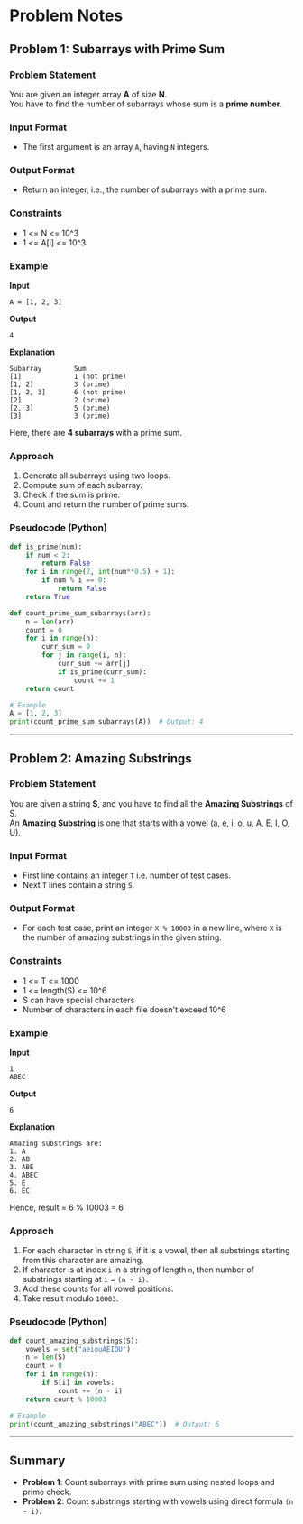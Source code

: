 # Problem Notes

## Problem 1: Subarrays with Prime Sum

### Problem Statement
You are given an integer array **A** of size **N**.  
You have to find the number of subarrays whose sum is a **prime number**.

### Input Format
- The first argument is an array `A`, having `N` integers.

### Output Format
- Return an integer, i.e., the number of subarrays with a prime sum.

### Constraints
- 1 <= N <= 10^3
- 1 <= A[i] <= 10^3

### Example
**Input**
```
A = [1, 2, 3]
```

**Output**
```
4
```

**Explanation**
```
Subarray        Sum
[1]             1 (not prime)
[1, 2]          3 (prime)
[1, 2, 3]       6 (not prime)
[2]             2 (prime)
[2, 3]          5 (prime)
[3]             3 (prime)
```

Here, there are **4 subarrays** with a prime sum.

### Approach
1. Generate all subarrays using two loops.
2. Compute sum of each subarray.
3. Check if the sum is prime.
4. Count and return the number of prime sums.

### Pseudocode (Python)
```python
def is_prime(num):
    if num < 2:
        return False
    for i in range(2, int(num**0.5) + 1):
        if num % i == 0:
            return False
    return True

def count_prime_sum_subarrays(arr):
    n = len(arr)
    count = 0
    for i in range(n):
        curr_sum = 0
        for j in range(i, n):
            curr_sum += arr[j]
            if is_prime(curr_sum):
                count += 1
    return count

# Example
A = [1, 2, 3]
print(count_prime_sum_subarrays(A))  # Output: 4
```

---

## Problem 2: Amazing Substrings

### Problem Statement
You are given a string **S**, and you have to find all the **Amazing Substrings** of S.  
An **Amazing Substring** is one that starts with a vowel (a, e, i, o, u, A, E, I, O, U).

### Input Format
- First line contains an integer `T` i.e. number of test cases.
- Next `T` lines contain a string `S`.

### Output Format
- For each test case, print an integer `X % 10003` in a new line, where `X` is the number of amazing substrings in the given string.

### Constraints
- 1 <= T <= 1000
- 1 <= length(S) <= 10^6
- S can have special characters
- Number of characters in each file doesn't exceed 10^6

### Example
**Input**
```
1
ABEC
```

**Output**
```
6
```

**Explanation**
```
Amazing substrings are:
1. A
2. AB
3. ABE
4. ABEC
5. E
6. EC
```
Hence, result = 6 % 10003 = 6

### Approach
1. For each character in string `S`, if it is a vowel, then all substrings starting from this character are amazing.
2. If character is at index `i` in a string of length `n`, then number of substrings starting at `i` = `(n - i)`.
3. Add these counts for all vowel positions.
4. Take result modulo `10003`.

### Pseudocode (Python)
```python
def count_amazing_substrings(S):
    vowels = set("aeiouAEIOU")
    n = len(S)
    count = 0
    for i in range(n):
        if S[i] in vowels:
            count += (n - i)
    return count % 10003

# Example
print(count_amazing_substrings("ABEC"))  # Output: 6
```

---

## Summary
- **Problem 1**: Count subarrays with prime sum using nested loops and prime check.
- **Problem 2**: Count substrings starting with vowels using direct formula `(n - i)`.  
